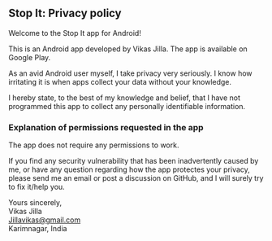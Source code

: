 ## Stop It: Privacy policy

Welcome to the Stop It app for Android!

This is an Android app developed by Vikas Jilla. The app is available on Google Play.

As an avid Android user myself, I take privacy very seriously.
I know how irritating it is when apps collect your data without your knowledge.

I hereby state, to the best of my knowledge and belief, that I have not programmed this app to collect any personally identifiable information. 

### Explanation of permissions requested in the app

The app does not require any permissions to work.

If you find any security vulnerability that has been inadvertently caused by me, or have any question regarding how the app protectes your privacy, please send me an email or post a discussion on GitHub, and I will surely try to fix it/help you.

Yours sincerely,  
Vikas Jilla<br/>
Jillavikas@gmail.com<br/>
Karimnagar, India<br/>
